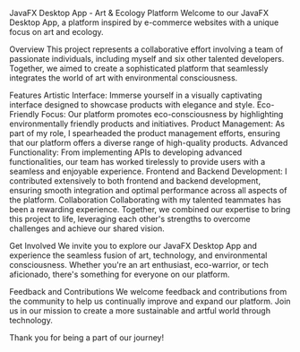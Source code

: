 JavaFX Desktop App - Art & Ecology Platform
Welcome to our JavaFX Desktop App, a platform inspired by e-commerce websites with a unique focus on art and ecology.

Overview
This project represents a collaborative effort involving a team of passionate individuals, including myself and six other talented developers. Together, we aimed to create a sophisticated platform that seamlessly integrates the world of art with environmental consciousness.

Features
Artistic Interface: Immerse yourself in a visually captivating interface designed to showcase products with elegance and style.
Eco-Friendly Focus: Our platform promotes eco-consciousness by highlighting environmentally friendly products and initiatives.
Product Management: As part of my role, I spearheaded the product management efforts, ensuring that our platform offers a diverse range of high-quality products.
Advanced Functionality: From implementing APIs to developing advanced functionalities, our team has worked tirelessly to provide users with a seamless and enjoyable experience.
Frontend and Backend Development: I contributed extensively to both frontend and backend development, ensuring smooth integration and optimal performance across all aspects of the platform.
Collaboration
Collaborating with my talented teammates has been a rewarding experience. Together, we combined our expertise to bring this project to life, leveraging each other's strengths to overcome challenges and achieve our shared vision.

Get Involved
We invite you to explore our JavaFX Desktop App and experience the seamless fusion of art, technology, and environmental consciousness. Whether you're an art enthusiast, eco-warrior, or tech aficionado, there's something for everyone on our platform.

Feedback and Contributions
We welcome feedback and contributions from the community to help us continually improve and expand our platform. Join us in our mission to create a more sustainable and artful world through technology.

Thank you for being a part of our journey!
